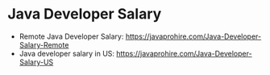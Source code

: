 # Java Developer Salary

- Remote Java Developer Salary: https://javaprohire.com/Java-Developer-Salary-Remote
- Java developer salary in US: https://javaprohire.com/Java-Developer-Salary-US
